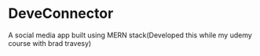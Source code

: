 # DeveConnector
A social media app built using MERN stack(Developed this while my udemy course with brad travesy)

